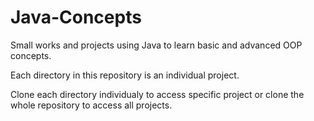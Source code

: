 # Java-Concepts
Small works and projects using Java to learn basic and advanced OOP concepts.

Each directory in this repository is an individual project.

Clone each directory individualy to access specific project or clone the whole repository to access all projects.
